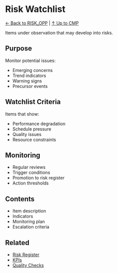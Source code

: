 # Risk Watchlist

[← Back to RISK_OPP](../README.md) | [↑ Up to CMP](../../README.md)

Items under observation that may develop into risks.

## Purpose

Monitor potential issues:
- Emerging concerns
- Trend indicators
- Warning signs
- Precursor events

## Watchlist Criteria

Items that show:
- Performance degradation
- Schedule pressure
- Quality issues
- Resource constraints

## Monitoring

- Regular reviews
- Trigger conditions
- Promotion to risk register
- Action thresholds

## Contents

- Item description
- Indicators
- Monitoring plan
- Escalation criteria

## Related

- [Risk Register](../RISK_REGISTER/)
- [KPIs](../../REPORTING/KPIS/)
- [Quality Checks](../../QUALITY/CHECKS/)
